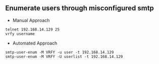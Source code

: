 ## Enumerate users through misconfigured smtp

* Manual Approach
 
```
telnet 192.168.14.129 25
vrfy username
``` 
* Automated Approach
 
```
smtp-user-enum -M VRFY -u user -t 192.168.14.129
smtp-user-enum -M VRFY -U userlist -t 192.168.14.129
```